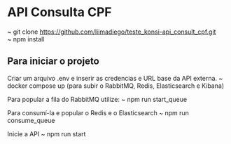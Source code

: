 # API Consulta CPF

~ git clone https://github.com/liimadiego/teste_konsi-api_consult_cpf.git<br>
~ npm install

## Para iniciar o projeto

Criar um arquivo .env e inserir as credencias e URL base da API externa.
~ docker compose up (para subir o RabbitMQ, Redis, Elasticsearch e Kibana)

Para popular a fila do RabbitMQ utilize:
~ npm run start_queue

Para consumí-la e popular o Redis e o Elasticsearch
~ npm run consume_queue

Inicie a API
~ npm run start
